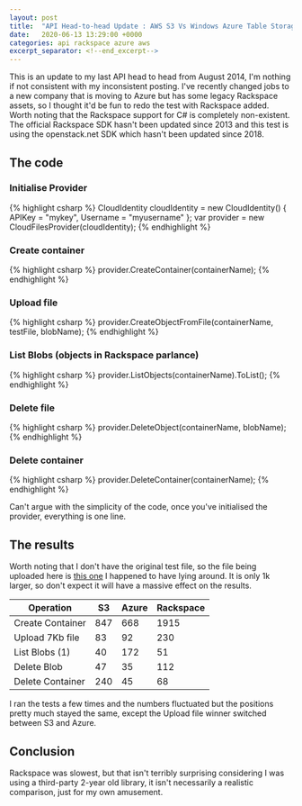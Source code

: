 ```yaml
---
layout: post
title:  "API Head-to-head Update : AWS S3 Vs Windows Azure Table Storage Vs Rackspace Cloud Files"
date:   2020-06-13 13:29:00 +0000
categories: api rackspace azure aws
excerpt_separator: <!--end_excerpt-->
---
```


This is an update to my last API head to head from August 2014, I'm nothing if not consistent with my inconsistent posting. I've recently changed jobs to a new company that is moving to Azure but has some legacy Rackspace assets, so I thought it'd be fun to redo the test with Rackspace added. Worth noting that the Rackspace support for C# is completely non-existent. The official Rackspace SDK hasn't been updated since 2013 and this test is using the openstack.net SDK which hasn't been updated since 2018.
<!--end_excerpt-->
## The code

### Initialise Provider

{% highlight csharp %}
CloudIdentity cloudIdentity = new CloudIdentity()
{
 APIKey = "mykey",
 Username = "myusername"
};
var provider = new CloudFilesProvider(cloudIdentity);
{% endhighlight %}

### Create container

{% highlight csharp %}
provider.CreateContainer(containerName);
{% endhighlight %}

### Upload file

{% highlight csharp %}
provider.CreateObjectFromFile(containerName, testFile, blobName);
{% endhighlight %}

### List Blobs (objects in Rackspace parlance)

{% highlight csharp %}
provider.ListObjects(containerName).ToList();
{% endhighlight %}

### Delete file

{% highlight csharp %}
provider.DeleteObject(containerName, blobName);
{% endhighlight %}

### Delete container

{% highlight csharp %}
provider.DeleteContainer(containerName);
{% endhighlight %}

Can't argue with the simplicity of the code, once you've initialised the provider, everything is one line.

## The results

Worth noting that I don't have the original test file, so the file being uploaded here is [this one](/images/odo.jpg) I happened to have lying around. It is only 1k larger, so don't expect it will have a massive effect on the results.

|Operation|S3|Azure|Rackspace|
|-|-|-|-|
|Create Container|847|668|1915|
|Upload 7Kb file|83|92|230|
|List Blobs (1)|40|172|51|
|Delete Blob|47|35|112|
|Delete Container|240|45|68|

I ran the tests a few times and the numbers fluctuated but the positions pretty much stayed the same, except the Upload file winner switched between S3 and Azure.

## Conclusion
Rackspace was slowest, but that isn't terribly surprising considering I was using a third-party 2-year old library, it isn't necessarily a realistic comparison, just for my own amusement.
